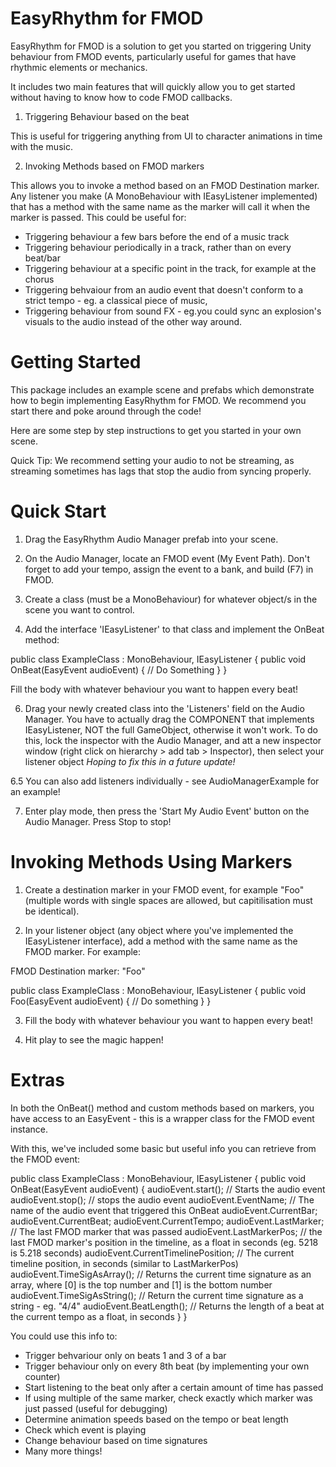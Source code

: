 # EasyRhythm for FMOD

EasyRhythm for FMOD is a solution to get you started on triggering Unity behaviour from FMOD events, particularly useful for games that have rhythmic elements or mechanics.

It includes two main features that will quickly allow you to get started without having to know how to code FMOD callbacks.

1. Triggering Behaviour based on the beat

This is useful for triggering anything from UI to character animations in time with the music.

2. Invoking Methods based on FMOD markers

This allows you to invoke a method based on an FMOD Destination marker. 
Any listener you make (A MonoBehaviour with IEasyListener implemented) that has a method with the same name as the marker will call it when the marker is passed.
This could be useful for:
- Triggering behaviour a few bars before the end of a music track
- Triggering behaviour periodically in a track, rather than on every beat/bar
- Triggering behaviour at a specific point in the track, for example at the chorus
- Triggering behvaiour from an audio event that doesn't conform to a strict tempo - eg. a classical piece of music,
- Triggering behaviour from sound FX - eg.you could sync an explosion's visuals to the audio instead of the other way around.

# Getting Started

This package includes an example scene and prefabs which demonstrate how to begin implementing EasyRhythm for FMOD. We recommend you start there and poke around through the code!

Here are some step by step instructions to get you started in your own scene.

Quick Tip: We recommend setting your audio to not be streaming, as streaming sometimes has lags that stop the audio from syncing properly.

# Quick Start

1. Drag the EasyRhythm Audio Manager prefab into your scene.

2. On the Audio Manager, locate an FMOD event (My Event Path). Don't forget to add your tempo, assign the event to a bank, and build (F7) in FMOD.

3. Create a class (must be a MonoBehaviour) for whatever object/s in the scene you want to control.

4. Add the interface 'IEasyListener' to that class and implement the OnBeat method:

public class ExampleClass : MonoBehaviour, IEasyListener
{
	public void OnBeat(EasyEvent audioEvent) 
	{ 
		// Do Something 
	}
}

Fill the body with whatever behaviour you want to happen every beat!

6. Drag your newly created class into the 'Listeners' field on the Audio Manager. 
You have to actually drag the COMPONENT that implements IEasyListener, NOT the full GameObject, otherwise it won't work.
To do this, lock the inspector with the Audio Manager, and att a new inspector window (right click on hierarchy > add tab > Inspector), then select your listener object
*Hoping to fix this in a future update!*

6.5 You can also add listeners individually - see AudioManagerExample for an example!

7. Enter play mode, then press the 'Start My Audio Event' button on the Audio Manager. Press Stop to stop!

# Invoking Methods Using Markers

1. Create a destination marker in your FMOD event, for example "Foo" (multiple words with single spaces are allowed, but capitilisation must be identical).

2. In your listener object (any object where you've implemented the IEasyListener interface), add a method with the same name as the FMOD marker. For example:

FMOD Destination marker: "Foo"

public class ExampleClass : MonoBehaviour, IEasyListener
{
	public void Foo(EasyEvent audioEvent)
	{
		// Do something
	}
}

3. Fill the body with whatever behaviour you want to happen every beat!

4. Hit play to see the magic happen!

# Extras

In both the OnBeat() method and custom methods based on markers, you have access to an EasyEvent - this is a wrapper class for the FMOD event instance.

With this, we've included some basic but useful info you can retrieve from the FMOD event:

public class ExampleClass : MonoBehaviour, IEasyListener
{
	public void OnBeat(EasyEvent audioEvent) 
	{ 
		audioEvent.start(); // Starts the audio event
		audioEvent.stop(); // stops the audio event
		audioEvent.EventName; // The name of the audio event that triggered this OnBeat
		audioEvent.CurrentBar;
		audioEvent.CurrentBeat;
		audioEvent.CurrentTempo;
		audioEvent.LastMarker; // The last FMOD marker that was passed
		audioEvent.LastMarkerPos; // the last FMOD marker's position in the timeline, as a float in seconds (eg. 5218 is 5.218 seconds)
		audioEvent.CurrentTimelinePosition; // The current timeline position, in seconds (similar to LastMarkerPos)
		audioEvent.TimeSigAsArray(); // Returns the current time signature as an array, where [0] is the top number and [1] is the bottom number
		audioEvent.TimeSigAsString(); // Return the current time signature as a string - eg. "4/4"
		audioEvent.BeatLength(); // Returns the length of a beat at the current tempo as a float, in seconds
	}
}

You could use this info to:
- Trigger behvariour only on beats 1 and 3 of a bar
- Trigger behaviour only on every 8th beat (by implementing your own counter)
- Start listening to the beat only after a certain amount of time has passed
- If using multiple of the same marker, check exactly which marker was just passed (useful for debugging)
- Determine animation speeds based on the tempo or beat length
- Check which event is playing
- Change behaviour based on time signatures
- Many more things!


